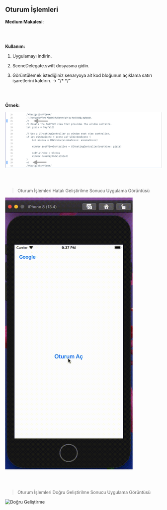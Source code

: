 ## Oturum İşlemleri ##

**Medium Makalesi**: 

<br />

<br />

**Kullanım:**

1. Uygulamayı indirin.

2. SceneDelegate.swift dosyasına gidin.

3. Görüntülemek istediğiniz senaryoya ait kod bloğunun açıklama satırı işaretlerini kaldırın. -> "/* */" 

<br />

<br />

**Örnek:** 

![Senaryo Aktifleştirmek](https://github.com/cmlcrn17/SwiftUI-NavigationView/blob/master/OturumIslemleriGorselleri/SwiftUI-NavOturumIslemleri-SenaryoAktiflestirmek.png)

<br />

<br />

> Oturum İşlemleri Hatalı Geliştirilme Sonucu Uygulama Görüntüsü

![Hatalı Geliştirme](https://github.com/cmlcrn17/SwiftUI-NavigationView/blob/master/OturumIslemleriGorselleri/SwiftUI-NavOturumIslemleriHatali.gif)

<br />

<br />

> Oturum İşlemleri Doğru Geliştirilme Sonucu Uygulama Görüntüsü

![Doğru Geliştirme](https://github.com/cmlcrn17/SwiftUI-NavigationView/blob/master/OturumIslemleriGorselleri/SwiftUI-NavOturumIslemleriDogru.gif)

<br />

<br />
